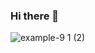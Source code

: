 ### Hi there 👋




![example-9 1 (2)](https://user-images.githubusercontent.com/99760701/175750288-8a4ef4b5-5ac5-436d-b733-a930dfe3f970.png)
